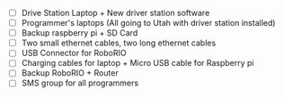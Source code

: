 - [ ] Drive Station Laptop + New driver station software
- [ ] Programmer's laptops (All going to Utah with driver station installed)
- [ ] Backup raspberry pi + SD Card
- [ ] Two small ethernet cables, two long ethernet cables
- [ ] USB Connector for RoboRIO
- [ ] Charging cables for laptop + Micro USB cable for Raspberry pi
- [ ] Backup RoboRIO + Router
- [ ] SMS group for all programmers
